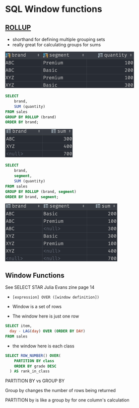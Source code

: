 # SQL Window functions

## [ROLLUP](https://www.postgresqltutorial.com/postgresql-rollup/)

-   shorthand for defining multiple grouping sets
-   really great for calculating groups for sums

![0dcda3d67b602afda521c9422556ba65.png](0dcda3d67b602afda521c9422556ba65.png)

```sql
SELECT
    brand,
    SUM (quantity)
FROM sales
GROUP BY ROLLUP (brand)
ORDER BY brand;
```

![b8d0bfbaa7a1960bac01fa38cf0c7182.png](b8d0bfbaa7a1960bac01fa38cf0c7182.png)

```sql
SELECT
    brand,
    segment,
    SUM (quantity)
FROM sales
GROUP BY ROLLUP (brand, segment)
ORDER BY brand, segment;
```

![dd4ba80a68ccfa70205a90823a83bdab.png](dd4ba80a68ccfa70205a90823a83bdab.png)

## Window Functions

See SELECT STAR Julia Evans zine page 14

-   `[expression] OVER ([window definition])`
-   Window is a set of rows

-   The window here is just one row

```sql
SELECT item,
  day - LAG(day) OVER (ORDER BY DAY)
FROM sales
```

-   the window here is each class

```sql
SELECT ROW_NUMBER() OVER(
    PARTITION BY class
    ORDER BY grade DESC
  ) AS rank_in_class
```

PARTITION BY vs GROUP BY

Group by changes the number of rows being returned

PARTITION by is like a group by for one column's calculation
